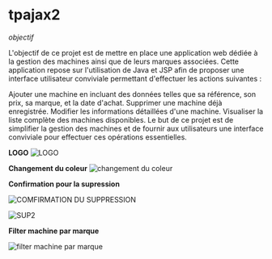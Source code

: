 # tpajax2
*objectif*

L'objectif de ce projet est de mettre en place une application web dédiée à la gestion des machines ainsi que de leurs marques associées. Cette application repose sur l'utilisation de Java et JSP afin de proposer une interface utilisateur conviviale permettant d'effectuer les actions suivantes :

Ajouter une machine en incluant des données telles que sa référence, son prix, sa marque, et la date d'achat.
Supprimer une machine déjà enregistrée.
Modifier les informations détaillées d'une machine.
Visualiser la liste complète des machines disponibles.
Le but de ce projet est de simplifier la gestion des machines et de fournir aux utilisateurs une interface conviviale pour effectuer ces opérations essentielles.





**LOGO**
![LOGO](https://github.com/hasnahatti70/tpajax2/assets/127605934/fa9a2906-01d5-4118-b749-c0ebe9ccafeb)

**Changement du coleur**
![changement du coleur](https://github.com/hasnahatti70/tpajax2/assets/127605934/04e1d249-d878-48a5-8b9d-98cea4903206)


**Confirmation pour la  supression**

![COMFIRMATION DU SUPPRESSION](https://github.com/hasnahatti70/tpajax2/assets/127605934/68abe057-e87d-435a-87bd-8c075fd399f9)


![SUP2](https://github.com/hasnahatti70/tpajax2/assets/127605934/e302bf08-4922-4b4c-9814-1fddbbb20a94)

**Filter machine par marque**

![filter machine par marque](https://github.com/hasnahatti70/tpajax2/assets/127605934/ac4a7a70-08f8-4b00-a1c6-34bbf061e758)
